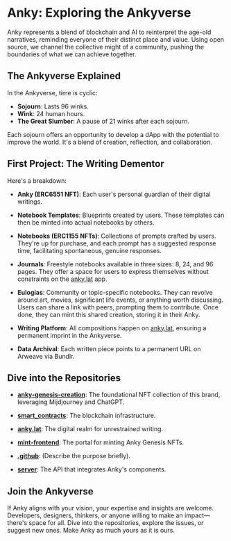 # Anky: Exploring the Ankyverse

Anky represents a blend of blockchain and AI to reinterpret the age-old narratives, reminding everyone of their distinct place and value. Using open source, we channel the collective might of a community, pushing the boundaries of what we can achieve together.

## The Ankyverse Explained

In the Ankyverse, time is cyclic:

- **Sojourn**: Lasts 96 winks.
- **Wink**: 24 human hours.
- **The Great Slumber**: A pause of 21 winks after each sojourn.

Each sojourn offers an opportunity to develop a dApp with the potential to improve the world. It's a blend of creation, reflection, and collaboration.

## First Project: The Writing Dementor

Here's a breakdown:

- **Anky (ERC6551 NFT)**: Each user's personal guardian of their digital writings.
  
- **Notebook Templates**: Blueprints created by users. These templates can then be minted into actual notebooks by others.

- **Notebooks (ERC1155 NFTs)**: Collections of prompts crafted by users. They're up for purchase, and each prompt has a suggested response time, facilitating spontaneous, genuine responses.

- **Journals**: Freestyle notebooks available in three sizes: 8, 24, and 96 pages. They offer a space for users to express themselves without constraints on the [anky.lat](https://anky.lat) app.

- **Eulogias**: Community or topic-specific notebooks. They can revolve around art, movies, significant life events, or anything worth discussing. Users can share a link with peers, prompting them to contribute. Once done, they can mint this shared creation, storing it in their Anky.

- **Writing Platform**: All compositions happen on [anky.lat](https://anky.lat), ensuring a permanent imprint in the Ankyverse.

- **Data Archival**: Each written piece points to a permanent URL on Arweave via Bundlr.

## Dive into the Repositories

- [**anky-genesis-creation**](https://github.com/ankylat/anky-genesis-creation): The foundational NFT collection of this brand, leveraging Mijdjourney and ChatGPT.

- [**smart_contracts**](https://github.com/ankylat/smart_contracts): The blockchain infrastructure.

- [**anky.lat**](https://github.com/ankylat/anky.lat): The digital realm for unrestrained writing.

- [**mint-frontend**](https://github.com/ankylat/mint-frontend): The portal for minting Anky Genesis NFTs.

- [**.github**](https://github.com/ankylat/.github): (Describe the purpose briefly).

- [**server**](https://github.com/ankylat/server): The API that integrates Anky's components.

## Join the Ankyverse

If Anky aligns with your vision, your expertise and insights are welcome. Developers, designers, thinkers, or anyone willing to make an impact—there's space for all. Dive into the repositories, explore the issues, or suggest new ones. Make Anky as much yours as it is ours.
